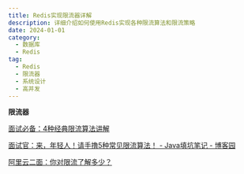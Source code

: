 ```yaml
---
title: Redis实现限流器详解
description: 详细介绍如何使用Redis实现各种限流算法和限流策略
date: 2024-01-01
category:
  - 数据库
  - Redis
tag:
  - Redis
  - 限流器
  - 系统设计
  - 高并发
---
```


**限流器**

[面试必备：4种经典限流算法讲解](https://zhuanlan.zhihu.com/p/376564740)

[面试官：来，年轻人！请手撸5种常见限流算法！ - Java填坑笔记 - 博客园](https://www.cnblogs.com/liqiangchn/p/14253924.html)

[阿里云二面：你对限流了解多少？](https://mp.weixin.qq.com/s/Kmy1gy0z7gaopKMmAsAd3g)


